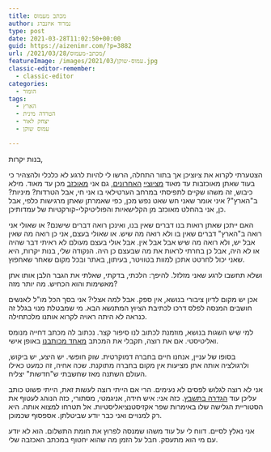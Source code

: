 ```yaml
---
title: מכתב מעמוס
author: נמרוד איזנברג
type: post
date: 2021-03-28T11:02:50+00:00
guid: https://aizenimr.com/?p=3882
url: /2021/03/28/מכתב-מעמוס/
featureImage: /images/2021/03/עמוס-שוקן.jpg
classic-editor-remember:
  - classic-editor
categories:
  - הומור
tags:
  - הארץ
  - הטרדה מינית
  - יצחק לאור
  - עמוס שוקן

---
```

בנות יקרות,

הצטערתי לקרוא את ציוציכן אך בתור התחלה, הרשו לי להיות לרגע לא כלכלי ולהצהיר כי בעוד שאתן מאוכזבות עד מאוד [מציוציי][1] [האחרונים][2], גם אני [מאוכזב][3] מכן עד מאוד. מילא כיבוש, זה משהו שקיים לתפיסתי במרחב הערטילאי בו אני חי, אבל הטרדות? מיניות? ב"הארץ"? איני אומר שאני חש שאט נפש מכן, כפי שאמרתן שאתן מרגישות כלפי, אבל כן, אני בהחלט מאוכזב מן הקלישאיות והפוליטיקלי-קורקטיות של עמדותיכן.

האם ייתכן שאתן רואות בנו דברים שאין בנו, ואינכן רואה דברים שישנם? או שאולי אני רואה ב"הארץ" דברים שאין בו ולא רואה מה שיש. או שאולי בעצם, אני כן רואה מה שאין אבל יש, ולא רואה מה שיש אבל אבל אין. אבל אולי בעצם מעולם לא ראיתי דבר שהיה או לא היה, אבל כן בחרתי לראות את מה שבעצם כן היה. הנקודה שלי, בנות יקרות, היא שאני יכול לחרטט אתכן למוות בטוויטר, בעיתון, באתר ובכל מקום שאחר שאחפוץ.

ושלא תחשבו לרגע שאני מזלזל. להיפך: הלכתי, בדקתי, שאלתי את הגבר הלבן אותו אתן מאשימות והוא הכחיש. מה יותר מזה?

אכן יש מקום לדיון ציבורי בנושא, אין ספק. אבל למה אצלי? אני בסך הכל מו"ל לאנשים חושבים המנסה לפלס דרכו לכתיבת הציוץ המתנשא הבא. מי שמבטלת מנוי בגלל זה כנראה לא היתה ראויה לקרוא אותנו מלכתחילה.

למי שיש השגות בנושא, מוזמנת לכתוב לנו סיפור קצר. נכתוב לה מכתב דחייה מנומס ואליטיסטי. אם את רוצה, תקבלי את המכתב [מאחד מכותבנו][4] באופן אישי.

בסופו של עניין, אנחנו חיים בחברה דמוקרטית. שוק חופשי. יש היצע, יש ביקוש, ולרגולציה אותה אתן מציעות אין מקום בחברה מתוקנת. שכה אחיה, זה כמעט כאילו העולם השתנה מאז שחשבתי ש"חדשות" יצליח.

אני לא רוצה לגלוש לפסים לא נעימים. הרי אם הייתי רוצה לעשות זאת, הייתי פשוט כותב עליכן עוד [הגדרה בתשבץ][5]. כזה אני: איש חידה, אניגמטי, מסתורי, כזה הנוהג לעטוף את הסטוריית הגלישה שלו באימרות שפר אקזיסטנציאליסטיות. אל תטרחו למצוא אותה. היא רק למנויים ואני כבר יודע שביטלתן. אספסוף שכמוכן.

אני נאלץ לסיים. דווח לי על עוד משהו שמנסה לפרוץ את חומת התשלום. הוא לא יודע עם מי הוא מתעסק. חבל על הזמן מה שהוא יחטוף במכתב האכזבה שלי.

 [1]: https://twitter.com/AmosSchocken1/status/1375549481677099010
 [2]: https://twitter.com/AmosSchocken1/status/1376091430389743616
 [3]: https://twitter.com/AmosSchocken1/status/1376105414677385221
 [4]: https://www.haaretz.co.il/magazine/zifferland/.premium-1.2872092
 [5]: https://www.mako.co.il/women-fitness/Article-0a7df168e180351006.htm